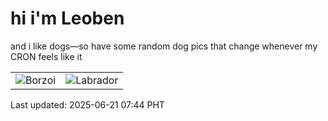 # hi i'm Leoben

and i like dogs—so have some random dog pics that change whenever my CRON feels like it

|  |  |
|--------|----------|
| ![Borzoi](https://random-dog-vercel.vercel.app/api/random-borzoi?v=1750463074) | ![Labrador](https://random-dog-vercel.vercel.app/api/random-labrador?v=1750463074) |

Last updated: 2025-06-21 07:44 PHT

